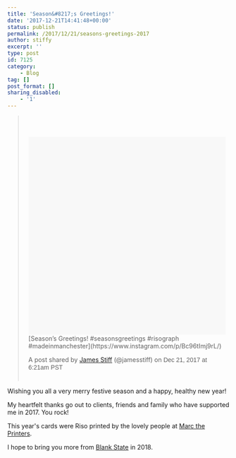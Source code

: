 ```yaml
---
title: 'Season&#8217;s Greetings!'
date: '2017-12-21T14:41:48+00:00'
status: publish
permalink: /2017/12/21/seasons-greetings-2017
author: stiffy
excerpt: ''
type: post
id: 7125
category:
    - Blog
tag: []
post_format: []
sharing_disabled:
    - '1'
---
```

> <div style="padding: 8px;"><div style="background: #F8F8F8; line-height: 0; margin-top: 40px; padding: 50% 0; text-align: center; width: 100%;"></div>[Season’s Greetings! #seasonsgreetings #risograph #madeinmanchester](https://www.instagram.com/p/Bc96tImj9rL/)
> 
> A post shared by [ James Stiff](https://www.instagram.com/jamesstiff/) (@jamesstiff) on <time datetime="2017-12-21T14:21:56+00:00" style="font-family: Arial,sans-serif; font-size: 14px; line-height: 17px;">Dec 21, 2017 at 6:21am PST</time>
> 
> </div>

<script async="" defer="defer" src="//platform.instagram.com/en_US/embeds.js"></script>

Wishing you all a very merry festive season and a happy, healthy new year!

My heartfelt thanks go out to clients, friends and family who have supported me in 2017. You rock!

This year's cards were Riso printed by the lovely people at [Marc the Printers](http://www.marctheprinters.co.uk).

I hope to bring you more from [Blank State](http://www.blankstate.co.uk) in 2018.